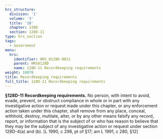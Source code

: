 ```yaml
---
hrs_structure:
  division: '1'
  volume: '3'
  title: '10'
  chapter: 128D
  section: 128D-11
type: hrs_section
tags:
  - Government
menu:
  hrs:
    identifier: HRS_0128D-0011
    parent: HRS0128D
    name: 128D-11 Recordkeeping requirements
weight: 18070
title: Recordkeeping requirements
full_title: 128D-11 Recordkeeping requirements
---
```

**§128D-11** **Recordkeeping requirements.** No person, with intent to avoid, evade, prevent, or obstruct compliance in whole or in part with any investigative action or request made under this chapter, or any enforcement action taken under this chapter, shall remove from any place, conceal, withhold, destroy, mutilate, alter, or by any other means falsify any record, report, or information that is the subject of or who has reason to believe that they may be the subject of any investigative action or request under section 128D-4(a) and (b). [L 1990, c 298, pt of §17; am L 1991, c 280, §12]